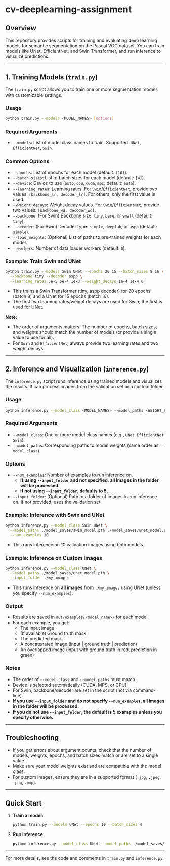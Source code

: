 # cv-deeplearning-assignment

## Overview

This repository provides scripts for training and evaluating deep learning models for semantic segmentation on the Pascal VOC dataset. You can train models like UNet, EfficientNet, and Swin Transformer, and run inference to visualize predictions.

---

## 1. Training Models (`train.py`)

The `train.py` script allows you to train one or more segmentation models with customizable settings.

### Usage

```bash
python train.py --models <MODEL_NAMES> [options]
```

### Required Arguments

- `--models`: List of model class names to train. Supported: `UNet`, `EfficientNet`, `Swin`.

### Common Options

- `--epochs`: List of epochs for each model (default: `[10]`).
- `--batch_sizes`: List of batch sizes for each model (default: `[4]`).
- `--device`: Device to use (`auto`, `cpu`, `cuda`, `mps`; default: `auto`).
- `--learning_rates`: Learning rates. For `Swin`/`EfficientNet`, provide two values: `[backbone_lr, decoder_lr]`. For others, only the first value is used.
- `--weight_decays`: Weight decay values. For `Swin`/`EfficientNet`, provide two values: `[backbone_wd, decoder_wd]`.
- `--backbone`: (For Swin) Backbone size: `tiny`, `base`, or `small` (default: `tiny`).
- `--decoder`: (For Swin) Decoder type: `simple`, `deeplab`, or `aspp` (default: `simple`).
- `--load_weights`: (Optional) List of paths to pre-trained weights for each model.
- `--workers`: Number of data loader workers (default: `0`).

### Example: Train Swin and UNet

```bash
python train.py --models Swin UNet --epochs 20 15 --batch_sizes 8 16 \
  --backbone tiny --decoder aspp \
  --learning_rates 5e-5 5e-4 1e-3 --weight_decays 1e-4 1e-4 0
```

- This trains a Swin Transformer (tiny, aspp decoder) for 20 epochs (batch 8) and a UNet for 15 epochs (batch 16).
- The first two learning rates/weight decays are used for Swin; the first is used for UNet.

**Note:**

- The order of arguments matters. The number of epochs, batch sizes, and weights should match the number of models (or provide a single value to use for all).
- For `Swin` and `EfficientNet`, always provide two learning rates and two weight decays.

---

## 2. Inference and Visualization (`inference.py`)

The `inference.py` script runs inference using trained models and visualizes the results. It can process images from the validation set or a custom folder.

### Usage

```bash
python inference.py --model_class <MODEL_NAMES> --model_paths <WEIGHT_PATHS> [options]
```

### Required Arguments

- `--model_class`: One or more model class names (e.g., `UNet EfficientNet Swin`).
- `--model_paths`: Corresponding paths to model weights (same order as `--model_class`).

### Options

- `--num_examples`: Number of examples to run inference on.
  - **If using `--input_folder` and not specified, all images in the folder will be processed.**
  - **If not using `--input_folder`, defaults to 5.**
- `--input_folder`: (Optional) Path to a folder of images to run inference on. If not provided, uses the validation set.

### Example: Inference with Swin and UNet

```bash
python inference.py --model_class Swin UNet \
  --model_paths ./model_saves/swin_model.pth ./model_saves/unet_model.pth \
  --num_examples 10
```

- This runs inference on 10 validation images using both models.

### Example: Inference on Custom Images

```bash
python inference.py --model_class UNet \
  --model_paths ./model_saves/unet_model.pth \
  --input_folder ./my_images
```

- This runs inference on **all images** from `./my_images` using UNet (unless you specify `--num_examples`).

### Output

- Results are saved in `out/examples/<model_name>/` for each model.
- For each example, you get:
  - The input image
  - (If available) Ground truth mask
  - The predicted mask
  - A concatenated image (input | ground truth | prediction)
  - An overlapped image (input with ground truth in red, prediction in green)

### Notes

- The order of `--model_class` and `--model_paths` must match.
- Device is selected automatically (CUDA, MPS, or CPU).
- For Swin, backbone/decoder are set in the script (not via command-line).
- **If you use `--input_folder` and do not specify `--num_examples`, all images in the folder will be processed.**
- **If you do not use `--input_folder`, the default is 5 examples unless you specify otherwise.**

---

## Troubleshooting

- If you get errors about argument counts, check that the number of models, weights, epochs, and batch sizes match or are set to a single value.
- Make sure your model weights exist and are compatible with the model class.
- For custom images, ensure they are in a supported format (`.jpg`, `.jpeg`, `.png`, `.bmp`).

---

## Quick Start

1. **Train a model:**
   ```bash
   python train.py --models UNet --epochs 10 --batch_sizes 4
   ```
2. **Run inference:**
   ```bash
   python inference.py --model_class UNet --model_paths ./model_saves/unet_model.pth --num_examples 5
   ```

---

For more details, see the code and comments in `train.py` and `inference.py`.
